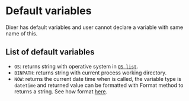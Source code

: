 # Default variables

Dixer has default variables and user cannot declare a variable with same name of this.

## List of default variables

- `OS`: returns string with operative system in [`OS list`](OS-list.md).
- `BINPATH`: returns string with current process working directory.
- `NOW`: returns the current date time when is called, the variable type is `datetime` and returned value can be formatted with Format method to returns a string. See how format [here](Time-and-date-formatting.md).